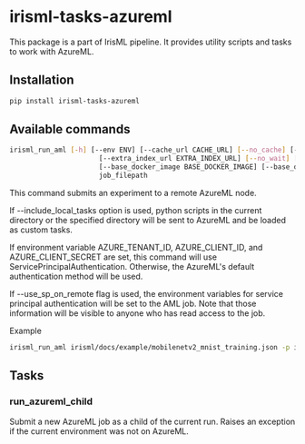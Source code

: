 # irisml-tasks-azureml

This package is a part of IrisML pipeline. It provides utility scripts and tasks to work with AzureML.

## Installation
```bash
pip install irisml-tasks-azureml
```

## Available commands
```bash
irisml_run_aml [-h] [--env ENV] [--cache_url CACHE_URL] [--no_cache] [--include_local_tasks [INCLUDE_LOCAL_TASKS]] [--custom_packages CUSTOM_PACKAGES [CUSTOM_PACKAGES ...]]
                      [--extra_index_url EXTRA_INDEX_URL] [--no_wait] [--compute_target COMPUTE_TARGET] [--subscription_id SUBSCRIPTION_ID] [--workspace WORKSPACE] [--experiment EXPERIMENT]
                      [--base_docker_image BASE_DOCKER_IMAGE] [--base_docker_image_registry BASE_DOCKER_IMAGE_REGISTRY] [--use_sp_on_remote]
                      job_filepath
```
This command submits an experiment to a remote AzureML node.

If --include_local_tasks option is used, python scripts in the current directory or the specified directory will be sent to AzureML and be loaded as custom tasks.

If environment variable AZURE_TENANT_ID, AZURE_CLIENT_ID, and AZURE_CLIENT_SECRET are set, this command will use ServicePrincipalAuthentication. Otherwise, the AzureML's default authentication method will be used.

If --use_sp_on_remote flag is used, the environment variables for service principal authentication will be set to the AML job. Note that those information will be visible to anyone who has read access to the job.

Example
```bash
irisml_run_aml irisml/docs/example/mobilenetv2_mnist_training.json -p irisml-tasks-torchvision irisml-tasks-training --compute_target <cluster_name> --subscription_id <subscription_id> --workspace <workspacename>
```

## Tasks
### run_azureml_child
Submit a new AzureML job as a child of the current run. Raises an exception if the current environment was not on AzureML.
